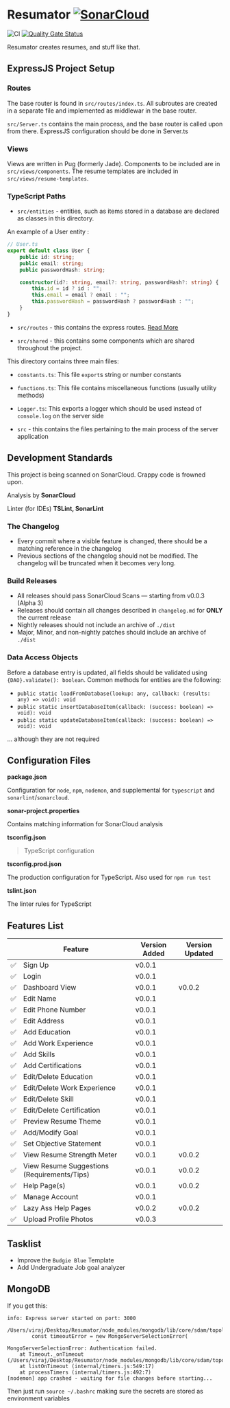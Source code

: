 # Resumator [![SonarCloud](https://sonarcloud.io/images/project_badges/sonarcloud-white.svg)](https://sonarcloud.io/dashboard?id=VirajShah21_Resumator)

![CI](https://github.com/VirajShah21/Resumator/workflows/CI/badge.svg) [![Quality Gate Status](https://sonarcloud.io/api/project_badges/measure?project=VirajShah21_Resumator&metric=alert_status)](https://sonarcloud.io/dashboard?id=VirajShah21_Resumator)

Resumator creates resumes, and stuff like that.

## ExpressJS Project Setup

### Routes

The base router is found in `src/routes/index.ts`. All subroutes are created in a separate file and implemented as middlewar in the base router.

`src/Server.ts` contains the main process, and the base router is called upon from there. ExpressJS configuration should be done in Server.ts

### Views

Views are written in Pug (formerly Jade). Components to be included are in `src/views/components`. The resume templates are included in `src/views/resume-templates`.

### TypeScript Paths

-   `src/entities` - entities, such as items stored in a database are declared as classes in this directory.

An example of a User entity :

```typescript
// User.ts
export default class User {
    public id: string;
    public email: string;
    public passwordHash: string;

    constructor(id?: string, email?: string, passwordHash?: string) {
        this.id = id ? id : "";
        this.email = email ? email : "";
        this.passwordHash = passwordHash ? passwordHash : "";
    }
}
```

-   `src/routes` - this contains the express routes. [Read More](#routes)

-   `src/shared` - this contains some components which are shared throughout the project.

This directory contains three main files:

-   `constants.ts`: This file `export`s string or number constants
-   `functions.ts`: This file contains miscellaneous functions (usually utility methods)
-   `Logger.ts`: This exports a logger which should be used instead of `console.log` on the server side

-   `src` - this contains the files pertaining to the main process of the server application

## Development Standards

This project is being scanned on SonarCloud. Crappy code is frowned upon.

Analysis by **SonarCloud**

Linter (for IDEs) **TSLint, SonarLint**

### The Changelog

-   Every commit where a visible feature is changed, there should be a matching reference in the changelog
-   Previous sections of the changelog should not be modified. The changelog will be truncated when it becomes very long.

### Build Releases

-   All releases should pass SonarCloud Scans — starting from v0.0.3 (Alpha 3)
-   Releases should contain all changes described in `changelog.md` for **ONLY** the current release
-   Nightly releases should not include an archive of `./dist`
-   Major, Minor, and non-nightly patches should include an archive of `./dist`

### Data Access Objects

Before a database entry is updated, all fields should be validated using `{DAO}.validate(): boolean`. Common methods for entities are the following:

-   `public static loadFromDatabase(lookup: any, callback: (results: any) => void): void`
-   `public static insertDatabaseItem(callback: (success: boolean) => void): void`
-   `public static updateDatabaseItem(callback: (success: boolean) => void): void`

... although they are not required

## Configuration Files

**package.json**

Configuration for `node`, `npm`, `nodemon`, and supplemental for `typescript` and `sonarlint`/`sonarcloud`.

**sonar-project.properties**

Contains matching information for SonarCloud analysis

**tsconfig.json**

> TypeScript configuration

**tsconfig.prod.json**

The production configuration for TypeScript. Also used for `npm run test`

**tslint.json**

The linter rules for TypeScript

## Features List

|                    | Feature                                     | Version Added | Version Updated |
| ------------------ | ------------------------------------------- | ------------- | --------------- |
| :white_check_mark: | Sign Up                                     | v0.0.1        |                 |
| :white_check_mark: | Login                                       | v0.0.1        |                 |
| :white_check_mark: | Dashboard View                              | v0.0.1        | v0.0.2          |
| :white_check_mark: | Edit Name                                   | v0.0.1        |                 |
| :white_check_mark: | Edit Phone Number                           | v0.0.1        |                 |
| :white_check_mark: | Edit Address                                | v0.0.1        |                 |
| :white_check_mark: | Add Education                               | v0.0.1        |                 |
| :white_check_mark: | Add Work Experience                         | v0.0.1        |                 |
| :white_check_mark: | Add Skills                                  | v0.0.1        |                 |
| :white_check_mark: | Add Certifications                          | v0.0.1        |                 |
| :white_check_mark: | Edit/Delete Education                       | v0.0.1        |                 |
| :white_check_mark: | Edit/Delete Work Experience                 | v0.0.1        |                 |
| :white_check_mark: | Edit/Delete Skill                           | v0.0.1        |                 |
| :white_check_mark: | Edit/Delete Certification                   | v0.0.1        |                 |
| :white_check_mark: | Preview Resume Theme                        | v0.0.1        |                 |
| :white_check_mark: | Add/Modify Goal                             | v0.0.1        |                 |
| :white_check_mark: | Set Objective Statement                     | v0.0.1        |                 |
| :white_check_mark: | View Resume Strength Meter                  | v0.0.1        | v0.0.2          |
| :white_check_mark: | View Resume Suggestions (Requirements/Tips) | v0.0.1        | v0.0.2          |
| :white_check_mark: | Help Page(s)                                | v0.0.1        | v0.0.2          |
| :white_check_mark: | Manage Account                              | v0.0.1        |                 |
| :white_check_mark: | Lazy Ass Help Pages                         | v0.0.2        | v0.0.2          |
| :white_check_mark: | Upload Profile Photos                       | v0.0.3        |                 |

## Tasklist

-   Improve the `Budgie Blue` Template
-   Add Undergraduate Job goal analyzer

## MongoDB

If you get this:

```
info: Express server started on port: 3000

/Users/viraj/Desktop/Resumator/node_modules/mongodb/lib/core/sdam/topology.js:430
        const timeoutError = new MongoServerSelectionError(
                             ^
MongoServerSelectionError: Authentication failed.
    at Timeout._onTimeout (/Users/viraj/Desktop/Resumator/node_modules/mongodb/lib/core/sdam/topology.js:430:30)
    at listOnTimeout (internal/timers.js:549:17)
    at processTimers (internal/timers.js:492:7)
[nodemon] app crashed - waiting for file changes before starting...
```

Then just run `source ~/.bashrc` making sure the secrets are stored as environment variables
